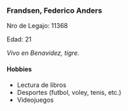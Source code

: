 
### Frandsen, Federico Anders 
    
  Nro de Legajo: 11368
   
   Edad: 21 
   
   *Vivo en Benavidez, tigre.*
  
#### Hobbies
- Lectura de libros
- Desportes (futbol, voley, tenis, etc.)
- Videojuegos

